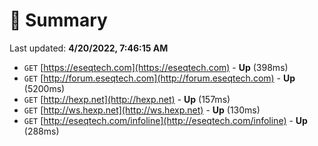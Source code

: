 # 📖 Summary
Last updated: **4/20/2022, 7:46:15 AM**

- `GET` [https://eseqtech.com](https://eseqtech.com) - **Up** (398ms)
- `GET` [http://forum.eseqtech.com](http://forum.eseqtech.com) - **Up** (5200ms)
- `GET` [http://hexp.net](http://hexp.net) - **Up** (157ms)
- `GET` [http://ws.hexp.net](http://ws.hexp.net) - **Up** (130ms)
- `GET` [http://eseqtech.com/infoline](http://eseqtech.com/infoline) - **Up** (288ms)
